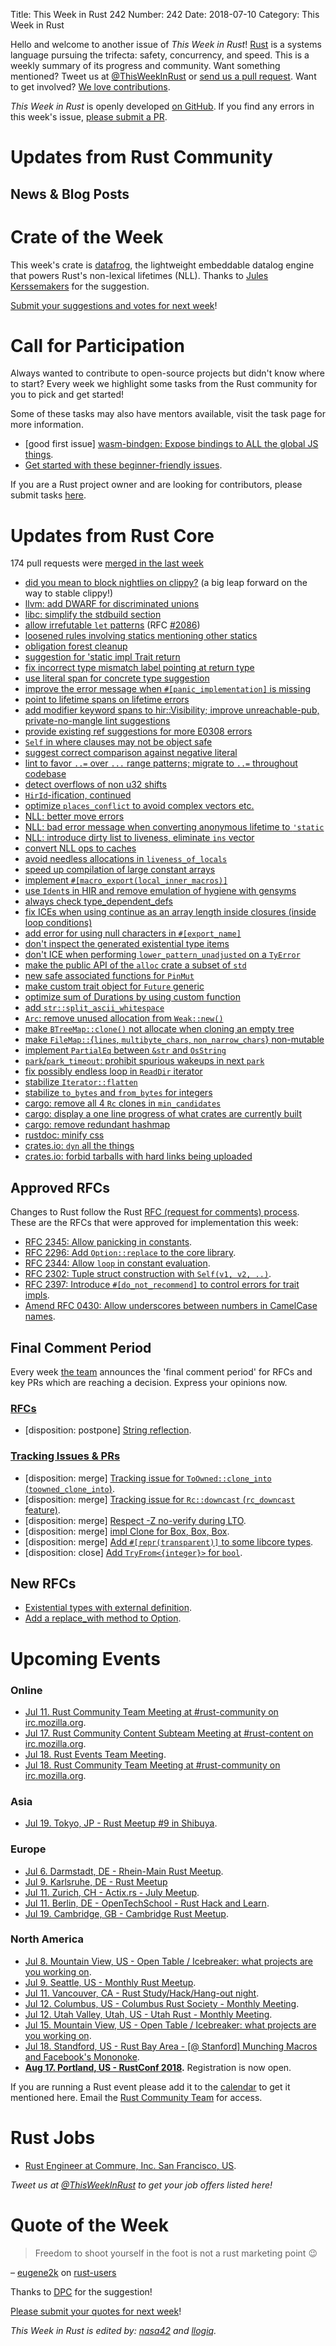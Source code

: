 Title: This Week in Rust 242
Number: 242
Date: 2018-07-10
Category: This Week in Rust

Hello and welcome to another issue of *This Week in Rust*!
[Rust](http://rust-lang.org) is a systems language pursuing the trifecta: safety, concurrency, and speed.
This is a weekly summary of its progress and community.
Want something mentioned? Tweet us at [@ThisWeekInRust](https://twitter.com/ThisWeekInRust) or [send us a pull request](https://github.com/cmr/this-week-in-rust).
Want to get involved? [We love contributions](https://github.com/rust-lang/rust/blob/master/CONTRIBUTING.md).

*This Week in Rust* is openly developed [on GitHub](https://github.com/cmr/this-week-in-rust).
If you find any errors in this week's issue, [please submit a PR](https://github.com/cmr/this-week-in-rust/pulls).

# Updates from Rust Community

## News & Blog Posts

# Crate of the Week

This week's crate is [datafrog](https://crates.io/crates/datafrog), the lightweight embeddable datalog engine that powers Rust's non-lexical lifetimes (NLL). Thanks to [Jules Kerssemakers](https://users.rust-lang.org/u/juleskers) for the suggestion.

[Submit your suggestions and votes for next week][submit_crate]!

[submit_crate]: https://users.rust-lang.org/t/crate-of-the-week/2704

# Call for Participation

Always wanted to contribute to open-source projects but didn't know where to start?
Every week we highlight some tasks from the Rust community for you to pick and get started!

Some of these tasks may also have mentors available, visit the task page for more information.

* [good first issue] [wasm-bindgen: Expose bindings to ALL the global JS things](https://github.com/rustwasm/wasm-bindgen/issues/275).
* [Get started with these beginner-friendly issues](https://www.rustaceans.org/findwork/starters).

If you are a Rust project owner and are looking for contributors, please submit tasks [here][guidelines].

[guidelines]: https://users.rust-lang.org/t/twir-call-for-participation/4821

# Updates from Rust Core

174 pull requests were [merged in the last week][merged]

[merged]: https://github.com/search?q=is%3Apr+org%3Arust-lang+is%3Amerged+merged%3A2018-06-25..2018-07-02

* [did you mean to block nightlies on clippy?](https://github.com/rust-lang/rust/pull/51122) (a big leap forward on the way to stable clippy!)
* [llvm: add DWARF for discriminated unions](https://github.com/rust-lang/llvm/pull/118)
* [libc: simplify the stdbuild section](https://github.com/rust-lang/libc/pull/1019)
* [allow irrefutable `let` patterns](https://github.com/rust-lang/rust/pull/49469) (RFC [#2086](https://rust-lang.github.io/rfcs/2086-allow-if-let-irrefutables.html))
* [loosened rules involving statics mentioning other statics](https://github.com/rust-lang/rust/pull/51110)
* [obligation forest cleanup](https://github.com/rust-lang/rust/pull/51613)
* [suggestion for 'static impl Trait return](https://github.com/rust-lang/rust/pull/51444)
* [fix incorrect type mismatch label pointing at return type](https://github.com/rust-lang/rust/pull/46720)
* [use literal span for concrete type suggestion](https://github.com/rust-lang/rust/pull/51920)
* [improve the error message when `#[panic_implementation]` is missing](https://github.com/rust-lang/rust/pull/51921)
* [point to lifetime spans on lifetime errors](https://github.com/rust-lang/rust/pull/51862)
* [add modifier keyword spans to hir::Visibility; improve unreachable-pub, private-no-mangle lint suggestions](https://github.com/rust-lang/rust/pull/51866)
* [provide existing ref suggestions for more E0308 errors](https://github.com/rust-lang/rust/pull/51822)
* [`Self` in where clauses may not be object safe](https://github.com/rust-lang/rust/pull/50966)
* [suggest correct comparison against negative literal](https://github.com/rust-lang/rust/pull/51883)
* [lint to favor `..=` over `...` range patterns; migrate to `..=` throughout codebase](https://github.com/rust-lang/rust/pull/51149)
* [detect overflows of non u32 shifts](https://github.com/rust-lang/rust/pull/51839)
* [`HirId`-ification, continued](https://github.com/rust-lang/rust/pull/51321)
* [optimize `places_conflict` to avoid complex vectors etc.](https://github.com/rust-lang/rust/pull/51849)
* [NLL: better move errors](https://github.com/rust-lang/rust/pull/51729)
* [NLL: bad error message when converting anonymous lifetime to `'static`](https://github.com/rust-lang/rust/pull/51536)
* [NLL: introduce dirty list to liveness, eliminate `ins` vector](https://github.com/rust-lang/rust/pull/51896)
* [convert NLL ops to caches](https://github.com/rust-lang/rust/pull/51538)
* [avoid needless allocations in `liveness_of_locals`](https://github.com/rust-lang/rust/pull/51869)
* [speed up compilation of large constant arrays](https://github.com/rust-lang/rust/pull/51833)
* [implement `#[macro_export(local_inner_macros)]`](https://github.com/rust-lang/rust/pull/51496)
* [use `Ident`s in HIR and remove emulation of hygiene with gensyms](https://github.com/rust-lang/rust/pull/51492)
* [always check type_dependent_defs](https://github.com/rust-lang/rust/pull/51882)
* [fix ICEs when using continue as an array length inside closures (inside loop conditions)](https://github.com/rust-lang/rust/pull/51731)
* [add error for using null characters in `#[export_name]`](https://github.com/rust-lang/rust/pull/51747)
* [don't inspect the generated existential type items](https://github.com/rust-lang/rust/pull/51773)
* [don't ICE when performing `lower_pattern_unadjusted` on a `TyError`](https://github.com/rust-lang/rust/pull/51789)
* [make the public API of the `alloc` crate a subset of `std`](https://github.com/rust-lang/rust/pull/51569)
* [new safe associated functions for `PinMut`](https://github.com/rust-lang/rust/pull/51730)
* [make custom trait object for `Future` generic](https://github.com/rust-lang/rust/pull/51944)
* [optimize sum of Durations by using custom function](https://github.com/rust-lang/rust/pull/51598)
* [add `str::split_ascii_whitespace`](https://github.com/rust-lang/rust/pull/49987)
* [`Arc`: remove unused allocation from `Weak::new()`](https://github.com/rust-lang/rust/pull/50357)
* [make `BTreeMap::clone()` not allocate when cloning an empty tree](https://github.com/rust-lang/rust/pull/51893)
* [make `FileMap::`{`lines`, `multibyte_chars`, `non_narrow_chars`} non-mutable](https://github.com/rust-lang/rust/pull/50997)
* [implement `PartialEq` between `&str` and `OsString`](https://github.com/rust-lang/rust/pull/51178)
* [`park`/`park_timeout`: prohibit spurious wakeups in next `park`](https://github.com/rust-lang/rust/pull/51290)
* [fix possibly endless loop in `ReadDir` iterator](https://github.com/rust-lang/rust/pull/50630)
* [stabilize `Iterator::flatten`](https://github.com/rust-lang/rust/pull/51511)
* [stabilize `to_bytes` and `from_bytes` for integers](https://github.com/rust-lang/rust/pull/51835)
* [cargo: remove all 4 `Rc` clones in `min_candidates`](https://github.com/rust-lang/cargo/pull/5625)
* [cargo: display a one line progress of what crates are currently built](https://github.com/rust-lang/cargo/pull/5620)
* [cargo: remove redundant hashmap](https://github.com/rust-lang/cargo/pull/5619)
* [rustdoc: minify css](https://github.com/rust-lang/rust/pull/51791)
* [crates.io: `dyn` all the things](https://github.com/rust-lang/crates.io/pull/1441)
* [crates.io: forbid tarballs with hard links being uploaded](https://github.com/rust-lang/crates.io/pull/1448)

## Approved RFCs

Changes to Rust follow the Rust [RFC (request for comments)
process](https://github.com/rust-lang/rfcs#rust-rfcs). These
are the RFCs that were approved for implementation this week:

* [RFC 2345: Allow panicking in constants](https://github.com/rust-lang/rfcs/pull/2345).
* [RFC 2296: Add `Option::replace` to the core library](https://github.com/rust-lang/rfcs/pull/2296).
* [RFC 2344: Allow `loop` in constant evaluation](https://github.com/rust-lang/rfcs/pull/2344).
* [RFC 2302: Tuple struct construction with `Self(v1, v2, ..)`](https://github.com/rust-lang/rfcs/pull/2302).
* [RFC 2397: Introduce `#[do_not_recommend]` to control errors for trait impls](https://github.com/rust-lang/rfcs/pull/2397).
* [Amend RFC 0430: Allow underscores between numbers in CamelCase names](https://github.com/rust-lang/rfcs/pull/2478).

## Final Comment Period

Every week [the team](https://www.rust-lang.org/team.html) announces the
'final comment period' for RFCs and key PRs which are reaching a
decision. Express your opinions now.

### [RFCs](https://github.com/rust-lang/rfcs/labels/final-comment-period)

* [disposition: postpone] [String reflection](https://github.com/rust-lang/rfcs/pull/2233).

### [Tracking Issues & PRs](https://github.com/rust-lang/rust/labels/final-comment-period)

* [disposition: merge] [Tracking issue for `ToOwned::clone_into` (`toowned_clone_into`)](https://github.com/rust-lang/rust/issues/41263).
* [disposition: merge] [Tracking issue for `Rc::downcast` (`rc_downcast` feature)](https://github.com/rust-lang/rust/issues/44608).
* [disposition: merge] [Respect -Z no-verify during LTO](https://github.com/rust-lang/rust/pull/51230).
* [disposition: merge] [impl Clone for Box<CStr>, Box<OsStr>, Box<Path>](https://github.com/rust-lang/rust/pull/51912).
* [disposition: merge] [Add `#[repr(transparent)]` to some libcore types](https://github.com/rust-lang/rust/pull/51395).
* [disposition: close] [Add `TryFrom<{integer}>` for `bool`](https://github.com/rust-lang/rust/pull/50597).

## New RFCs

* [Existential types with external definition](https://github.com/rust-lang/rfcs/pull/2492).
* [Add a replace_with method to Option](https://github.com/rust-lang/rfcs/pull/2490).

# Upcoming Events

### Online

* [Jul 11. Rust Community Team Meeting at #rust-community on irc.mozilla.org](irc://irc.mozilla.org/rust-community).
* [Jul 17. Rust Community Content Subteam Meeting at #rust-content on irc.mozilla.org](irc://irc.mozilla.org/rust-content).
* [Jul 18. Rust Events Team Meeting](https://t.me/joinchat/EkKINhHCgZ9llzvPidOssA).
* [Jul 18. Rust Community Team Meeting at #rust-community on irc.mozilla.org](irc://irc.mozilla.org/rust-community).

### Asia

* [Jul 19. Tokyo, JP - Rust Meetup #9 in Shibuya](https://www.meetup.com/Tokyo-Rust-Meetup/events/252145423/).

### Europe

* [Jul  6. Darmstadt, DE - Rhein-Main Rust Meetup](https://www.meetup.com/Rust-Rhein-Main/events/251928672).
* [Jul  9. Karlsruhe, DE - Rust Meetup](https://www.meetup.com/de-DE/Rust-Hack-Learn-Karlsruhe/events/252267570/)
* [Jul 11. Zurich, CH - Actix.rs - July Meetup](https://www.meetup.com/Rust-Zurich/events/250386292/).
* [Jul 11. Berlin, DE - OpenTechSchool - Rust Hack and Learn](https://www.meetup.com/opentechschool-berlin/events/xkdlvpyxkbpb/).
* [Jul 19. Cambridge, GB - Cambridge Rust Meetup](https://www.meetup.com/Cambridge-Rust-Meetup/events/pzwshpyxkbzb/).

### North America

* [Jul  8. Mountain View, US - Open Table / Icebreaker: what projects are you working on](https://www.meetup.com/Rust-Dev-in-Mountain-View/events/glnfcpyxkblb/).
* [Jul  9. Seattle, US - Monthly Rust Meetup](https://www.meetup.com/Seattle-Rust-Meetup/events/pkggvpyxkbmb/).
* [Jul 11. Vancouver, CA - Rust Study/Hack/Hang-out night](https://www.meetup.com/Vancouver-Rust/events/dqldspyxjbkc/).
* [Jul 12. Columbus, US - Columbus Rust Society - Monthly Meeting](https://www.meetup.com/columbus-rs/events/dbcfrpyxkbqb/).
* [Jul 12. Utah Valley, Utah, US - Utah Rust - Monthly Meeting](https://www.meetup.com/utahrust/events/251816575/).
* [Jul 15. Mountain View, US - Open Table / Icebreaker: what projects are you working on](https://www.meetup.com/Rust-Dev-in-Mountain-View/events/glnfcpyxkbtb/).
* [Jul 18. Standford, US - Rust Bay Area - [@ Stanford] Munching Macros and Facebook's Mononoke](https://www.meetup.com/Rust-Bay-Area/events/251862242/).
* **[Aug 17. Portland, US - RustConf 2018](http://rustconf.com/).** Registration is now open.

If you are running a Rust event please add it to the [calendar] to get
it mentioned here. Email the [Rust Community Team][community] for access.

[calendar]: https://www.google.com/calendar/embed?src=apd9vmbc22egenmtu5l6c5jbfc%40group.calendar.google.com
[community]: mailto:community-team@rust-lang.org

# Rust Jobs

* [Rust Engineer at Commure, Inc. San Francisco, US](https://news.ycombinator.com/item?id=17442861).

*Tweet us at [@ThisWeekInRust](https://twitter.com/ThisWeekInRust) to get your job offers listed here!*

# Quote of the Week

> Freedom to shoot yourself in the foot is not a rust marketing point 😉

– [eugene2k](https://users.rust-lang.org/u/eugene2k) on [rust-users](https://users.rust-lang.org/t/why-cant-i-increment-a-variable-like-this/18287/14)

Thanks to [DPC](https://users.rust-lang.org/u/dylan.dpc) for the suggestion!

[Please submit your quotes for next week](http://users.rust-lang.org/t/twir-quote-of-the-week/328)!

*This Week in Rust is edited by: [nasa42](https://github.com/nasa42) and [llogiq](https://github.com/llogiq).*
